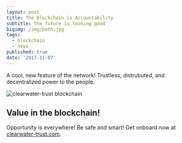 ```yaml
---
layout: post
title: The Blockchain is Accountability
subtitle: the future is looking good
bigimg: /img/path.jpg
tags:
  - blockchain
  - news
published: true
date: '2017-11-07'
---
```

A cool, new feature of the network! Trustless, distrubuted, and decentralized power to the people.

![clearwater-trust blockchain]({{site.baseurl}}/img/blockchain-people.jpg)

## Value in the blockchain!

Opportunity is everywhere! Be safe and smart! Get onboard now at [clearwater-trust.com](https://clearwater-trust.com).
